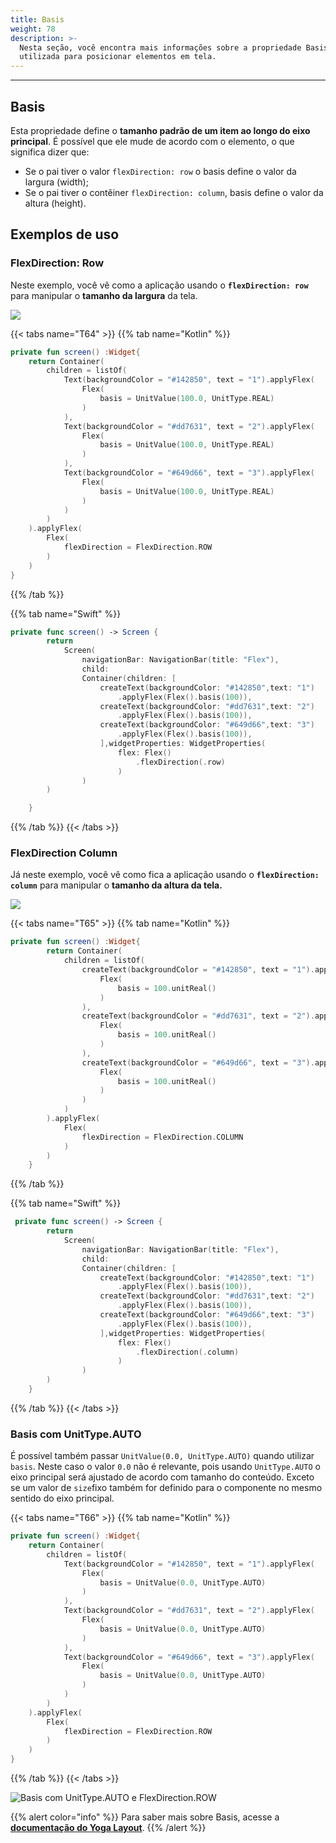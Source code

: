 ```yaml
---
title: Basis
weight: 78
description: >-
  Nesta seção, você encontra mais informações sobre a propriedade Basis
  utilizada para posicionar elementos em tela.
---
```


---

## Basis

Esta propriedade define o **tamanho padrão de um item ao longo do eixo principal**. É possível que ele mude de acordo com o elemento, o que significa dizer que: 

* Se o pai tiver o valor `flexDirection: row` o basis define o valor da largura \(width\);
* Se o pai tiver o contêiner `flexDirection: column`, basis define o valor da altura \(height\).

## Exemplos de uso 

### FlexDirection: Row

Neste exemplo, você vê como a aplicação usando o **`flexDirection: row`** para manipular o **tamanho da largura** da tela.

![](/captura-de-tela-2020-06-04-a-s-15.48.12.png)

{{< tabs name="T64" >}}
{{% tab name="Kotlin" %}}

```kotlin
private fun screen() :Widget{
	return Container(
		children = listOf(
			Text(backgroundColor = "#142850", text = "1").applyFlex(
				Flex(
					basis = UnitValue(100.0, UnitType.REAL)
				)
			),
			Text(backgroundColor = "#dd7631", text = "2").applyFlex(
				Flex(
					basis = UnitValue(100.0, UnitType.REAL)
				)
			),
			Text(backgroundColor = "#649d66", text = "3").applyFlex(
				Flex(
					basis = UnitValue(100.0, UnitType.REAL)
				)
			)
		)
	).applyFlex(
		Flex(
			flexDirection = FlexDirection.ROW
		)
	)
}
```

{{% /tab %}}

{{% tab name="Swift" %}}
```swift
private func screen() -> Screen {
        return
            Screen(
                navigationBar: NavigationBar(title: "Flex"),
                child:
                Container(children: [
                    createText(backgroundColor: "#142850",text: "1")
                        .applyFlex(Flex().basis(100)),
                    createText(backgroundColor: "#dd7631",text: "2")
                        .applyFlex(Flex().basis(100)),
                    createText(backgroundColor: "#649d66",text: "3")
                        .applyFlex(Flex().basis(100)),
                    ],widgetProperties: WidgetProperties(
                        flex: Flex()
                            .flexDirection(.row)
                        )
                )
        )

    }
```
{{% /tab %}}
{{< /tabs >}}

### 

### FlexDirection Column

Já neste exemplo, você vê como fica a aplicação usando o **`flexDirection: column`** para manipular o **tamanho da altura da tela.**

![](/captura-de-tela-2020-06-04-a-s-16.01.56.png)

{{< tabs name="T65" >}}
{{% tab name="Kotlin" %}}

```kotlin
private fun screen() :Widget{
        return Container(
            children = listOf(
                createText(backgroundColor = "#142850", text = "1").applyFlex(
                    Flex(
                        basis = 100.unitReal()
                    )
                ),
                createText(backgroundColor = "#dd7631", text = "2").applyFlex(
                    Flex(
                        basis = 100.unitReal()
                    )
                ),
                createText(backgroundColor = "#649d66", text = "3").applyFlex(
                    Flex(
                        basis = 100.unitReal()
                    )
                )
            )
        ).applyFlex(
            Flex(
                flexDirection = FlexDirection.COLUMN
            )
        )
    }
```

{{% /tab %}}

{{% tab name="Swift" %}}
```swift
 private func screen() -> Screen {
        return
            Screen(
                navigationBar: NavigationBar(title: "Flex"),
                child:
                Container(children: [
                    createText(backgroundColor: "#142850",text: "1")
                        .applyFlex(Flex().basis(100)),
                    createText(backgroundColor: "#dd7631",text: "2")
                        .applyFlex(Flex().basis(100)),
                    createText(backgroundColor: "#649d66",text: "3")
                        .applyFlex(Flex().basis(100)),
                    ],widgetProperties: WidgetProperties(
                        flex: Flex()
                            .flexDirection(.column)
                        )
                )
        )
    }
```
{{% /tab %}}
{{< /tabs >}}

### Basis com UnitType.AUTO

É possível também passar `UnitValue(0.0, UnitType.AUTO)` quando utilizar `basis`. Neste caso o valor  `0.0`  não é relevante, pois  usando `UnitType.AUTO`  o eixo principal será ajustado  de acordo com tamanho do conteúdo. Exceto se um valor de `size`fixo também for definido para o componente no mesmo sentido do eixo principal.

{{< tabs name="T66" >}}
{{% tab name="Kotlin" %}}

```kotlin
private fun screen() :Widget{
	return Container(
		children = listOf(
			Text(backgroundColor = "#142850", text = "1").applyFlex(
				Flex(
					basis = UnitValue(0.0, UnitType.AUTO)
				)
			),
			Text(backgroundColor = "#dd7631", text = "2").applyFlex(
				Flex(
					basis = UnitValue(0.0, UnitType.AUTO)
				)
			),
			Text(backgroundColor = "#649d66", text = "3").applyFlex(
				Flex(
					basis = UnitValue(0.0, UnitType.AUTO)
				)
			)
		)
	).applyFlex(
		Flex(
			flexDirection = FlexDirection.ROW
		)
	)
}
```

{{% /tab %}}
{{< /tabs >}}

![Basis com UnitType.AUTO e FlexDirection.ROW ](/captura-de-tela-2020-06-04-a-s-15.48.12%20%281%29.png)

{{% alert color="info" %}}
Para saber mais sobre Basis, acesse a [**documentação do Yoga Layout**](https://yogalayout.com/docs/flex).
{{% /alert %}}
